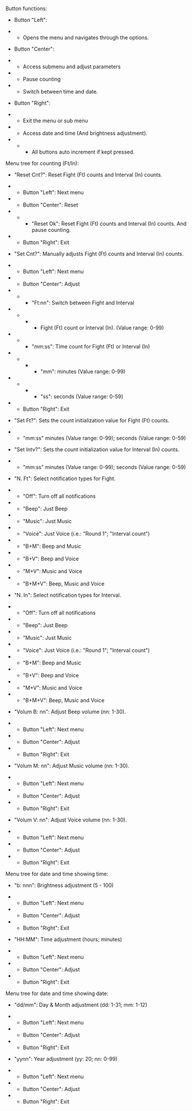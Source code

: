 Button functions:

- Button "Left":
- - Opens the menu and navigates through the options.
- Button "Center":
- - Access submenu and adjust parameters
- - Pause counting
- - Switch between time and date.
- Button "Right":
- - Exit the menu or sub menu
- - Access date and time (And brightness adjustment).

- - - All buttons auto increment if kept pressed.


Menu tree for counting (Ft/In):

- "Reset Cnt?": Reset Fight (Ft) counts and Interval (In) counts.
- - Button "Left": Next menu
- - Button "Center": Reset
- - - "Reset Ok": Reset Fight (Ft) counts and Interval (In) counts. And pause counting.
- - Button "Right": Exit

- "Set Cnt?": Manually adjusts Fight (Ft) counts and Interval (In) counts.
- - Button "Left": Next menu
- - Button "Center": Adjust
- - - "Ft:nn": Switch between Fight and Interval
- - - - Fight (Ft) count or Interval (In). (Value range: 0-99)
- - - "mm:ss": Time count for Fight (Ft) or Interval (In)
- - - - "mm": minutes (Value range: 0-99)
- - - - "ss": seconds (Value range: 0-59)
- - Button "Right": Exit

- "Set Ft?": Sets the count initialization value for Fight (Ft) counts.
- - "mm:ss" minutes (Value range: 0-99); seconds (Value range: 0-59)

- "Set Intv?": Sets the count initialization value for Interval (In) counts.
- - "mm:ss" minutes (Value range: 0-99); seconds (Value range: 0-59)

- "N. Ft": Select notification types for Fight.
- - "Off": Turn off all notifications
- - "Beep": Just Beep
- - "Music": Just Music
- - "Voice": Just Voice (i.e.: "Round 1"; "Interval count")
- - "B+M": Beep and Music
- - "B+V": Beep and Voice
- - "M+V": Music and Voice
- - "B+M+V": Beep, Music and Voice

- "N. In": Select notification types for Interval.
- - "Off": Turn off all notifications
- - "Beep": Just Beep
- - "Music": Just Music
- - "Voice": Just Voice (i.e.: "Round 1"; "Interval count")
- - "B+M": Beep and Music
- - "B+V": Beep and Voice
- - "M+V": Music and Voice
- - "B+M+V": Beep, Music and Voice

- "Volum B: nn": Adjust Beep volume (nn: 1-30).
- - Button "Left": Next menu
- - Button "Center": Adjust
- - Button "Right": Exit

- "Volum M: nn": Adjust Music volume (nn: 1-30).
- - Button "Left": Next menu
- - Button "Center": Adjust
- - Button "Right": Exit

- "Volum V: nn": Adjust Voice volume (nn: 1-30).
- - Button "Left": Next menu
- - Button "Center": Adjust
- - Button "Right": Exit


Menu tree for date and time showing time:

- "b: nnn": Brightness adjustment (5 - 100)
- - Button "Left": Next menu
- - Button "Center": Adjust
- - Button "Right": Exit

- "HH:MM": Time adjustment (hours; minutes)
- - Button "Left": Next menu
- - Button "Center": Adjust
- - Button "Right": Exit


Menu tree for date and time showing date:
- "dd/mm": Day & Month adjustment (dd: 1-31; mm: 1-12)
- - Button "Left": Next menu
- - Button "Center": Adjust
- - Button "Right": Exit

- "yynn": Year adjustment (yy: 20; nn: 0-99)
- - Button "Left": Next menu
- - Button "Center": Adjust
- - Button "Right": Exit
